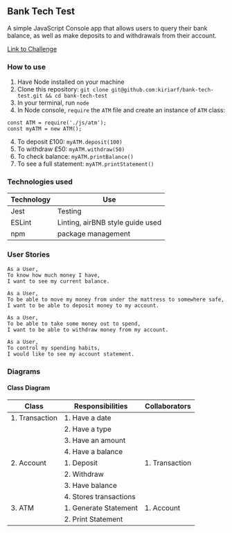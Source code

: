 ## Bank Tech Test

A simple JavaScript Console app that allows users to query their bank balance, as well as make deposits to and withdrawals from their account.

[Link to Challenge](https://github.com/makersacademy/course/blob/master/individual_challenges/bank_tech_test.md)

### How to use
1. Have Node installed on your machine
2. Clone this repository: ```git clone git@github.com:kiriarf/bank-tech-test.git && cd bank-tech-test```
2. In your terminal, run ```node```
3. In Node console, ```require``` the ```ATM``` file and create an instance of ```ATM``` class: 
  ```
  const ATM = require('./js/atm');
  const myATM = new ATM();
  ```
4. To deposit £100: ```myATM.deposit(100)```
5. To withdraw £50: ```myATM.withdraw(50)```
6. To check balance: ```myATM.printBalance()```
7. To see a full statement: ```myATM.printStatement()```

### Technologies used
| Technology | Use                              |
| ---------- | -------------------------------- |
| Jest       | Testing                          |
| ESLint     | Linting, airBNB style guide used |
| npm        | package management               |


### User Stories

```
As a User,
To know how much money I have,
I want to see my current balance. 
```

```
As a User,
To be able to move my money from under the mattress to somewhere safe,
I want to be able to deposit money to my account.
```

```
As a User,
To be able to take some money out to spend,
I want to be able to withdraw money from my account.
```

```
As a User,
To control my spending habits,
I would like to see my account statement.
```

### Diagrams
#### Class Diagram

| Class          | Responsibilities       | Collaborators   |
| -------------- | ---------------------- | --------------- |
| 1. Transaction | 1. Have a date         |                 | 
|                | 2. Have a type         |                 |
|                | 3. Have an amount      |                 |
|                | 4. Have a balance      |                 |
| 2. Account     | 1. Deposit             | 1. Transaction  |
|                | 2. Withdraw            |                 |
|                | 3. Have balance        |                 |
|                | 4. Stores transactions |                 |
| 3. ATM         | 1. Generate Statement  | 1. Account      |
|                | 2. Print Statement     |                 |